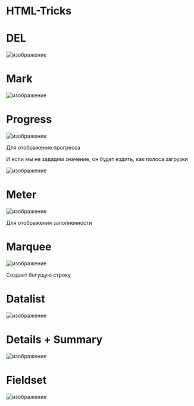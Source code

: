 # HTML-Tricks

# DEL

![изображение](https://user-images.githubusercontent.com/88831850/152543037-fa30219b-6b47-49f7-96de-992a7f26246a.png)

# Mark

![изображение](https://user-images.githubusercontent.com/88831850/152543264-e871f711-cf43-46a1-b65a-3dafe593fd1f.png)

# Progress 

![изображение](https://user-images.githubusercontent.com/88831850/152543537-2baed615-b94e-4614-8676-84d419f8c545.png)

Для отображение прогресса

И если мы не зададим значение, он будет ездить, как полоса загрузки

![изображение](https://user-images.githubusercontent.com/88831850/152543646-e2627473-5ddd-4330-b6a8-5ac8567889be.png)

# Meter

![изображение](https://user-images.githubusercontent.com/88831850/152544190-30b8e586-153c-42f7-85e3-68f0a1749c95.png)

Для отображения заполненности

# Marquee

![изображение](https://user-images.githubusercontent.com/88831850/152544542-3aa75ec9-777f-49ad-82a0-62bfc8441192.png)

Создает бегущую строку 

# Datalist

![изображение](https://user-images.githubusercontent.com/88831850/152545141-3acd70c4-9e31-4577-a56b-c665c59e8f5f.png)

# Details + Summary

![изображение](https://user-images.githubusercontent.com/88831850/152545654-399463a6-4a62-421b-9bce-427fa4176c2a.png)

# Fieldset 

![изображение](https://user-images.githubusercontent.com/88831850/152546703-641f7484-5416-4c0c-93a0-d6d1b6b49db8.png)

